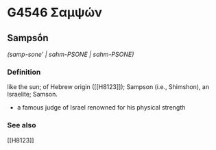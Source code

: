 # G4546 Σαμψών

## Sampsṓn

_(samp-sone' | sahm-PSONE | sahm-PSONE)_

### Definition

like the sun; of Hebrew origin ([[H8123]]); Sampson (i.e., Shimshon), an Israelite; Samson.

- a famous judge of Israel renowned for his physical strength

### See also

[[H8123]]


